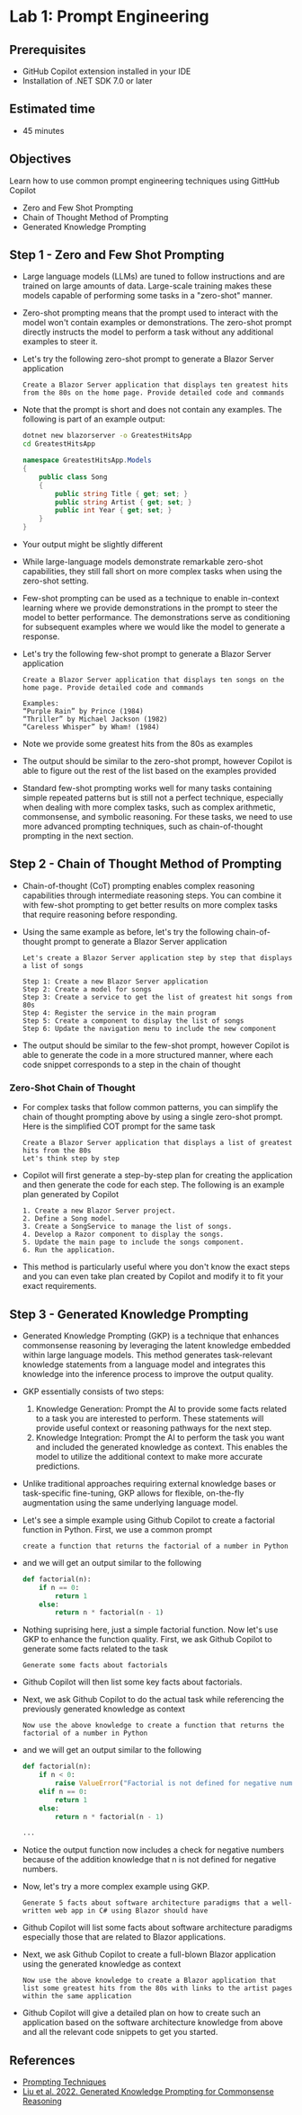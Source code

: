 # Lab 1: Prompt Engineering

## Prerequisites

- GitHub Copilot extension installed in your IDE
- Installation of .NET SDK 7.0 or later

## Estimated time

- 45 minutes

## Objectives

Learn how to use common prompt engineering techniques using GittHub Copilot

- Zero and Few Shot Prompting
- Chain of Thought Method of Prompting
- Generated Knowledge Prompting 

## Step 1 - Zero and Few Shot Prompting

- Large language models (LLMs) are tuned to follow instructions and are trained on large amounts of data. Large-scale training makes these models capable of performing some tasks in a "zero-shot" manner. 

 - Zero-shot prompting means that the prompt used to interact with the model won't contain examples or demonstrations. The zero-shot prompt directly instructs the model to perform a task without any additional examples to steer it.

- Let's try the following zero-shot prompt to generate a Blazor Server application

    ```
    Create a Blazor Server application that displays ten greatest hits from the 80s on the home page. Provide detailed code and commands
    ```

- Note that the prompt is short and does not contain any examples. The following is part of an example output:

    ```sh
    dotnet new blazorserver -o GreatestHitsApp
    cd GreatestHitsApp
    ```

    ```c#
    namespace GreatestHitsApp.Models
    {
        public class Song
        {
            public string Title { get; set; }
            public string Artist { get; set; }
            public int Year { get; set; }
        }
    }
    ```

- Your output might be slightly different

- While large-language models demonstrate remarkable zero-shot capabilities, they still fall short on more complex tasks when using the zero-shot setting. 

- Few-shot prompting can be used as a technique to enable in-context learning where we provide demonstrations in the prompt to steer the model to better performance. The demonstrations serve as conditioning for subsequent examples where we would like the model to generate a response.

- Let's try the following few-shot prompt to generate a Blazor Server application

     ```
    Create a Blazor Server application that displays ten songs on the home page. Provide detailed code and commands

    Examples:
    “Purple Rain” by Prince (1984)
    “Thriller” by Michael Jackson (1982)
    “Careless Whisper” by Wham! (1984)
    ```

- Note we provide some greatest hits from the 80s as examples

- The output should be similar to the zero-shot prompt, however Copilot is able to figure out the rest of the list based on the examples provided

- Standard few-shot prompting works well for many tasks containing simple repeated patterns but is still not a perfect technique, especially when dealing with more complex tasks, such as complex arithmetic, commonsense, and symbolic reasoning. For these tasks, we need to use more advanced prompting techniques, such as chain-of-thought prompting in the next section.

## Step 2 - Chain of Thought Method of Prompting

- Chain-of-thought (CoT) prompting enables complex reasoning capabilities through intermediate reasoning steps. You can combine it with few-shot prompting to get better results on more complex tasks that require reasoning before responding.

- Using the same example as before, let's try the following chain-of-thought prompt to generate a Blazor Server application

    ```
    Let's create a Blazor Server application step by step that displays a list of songs

    Step 1: Create a new Blazor Server application
    Step 2: Create a model for songs
    Step 3: Create a service to get the list of greatest hit songs from 80s
    Step 4: Register the service in the main program
    Step 5: Create a component to display the list of songs
    Step 6: Update the navigation menu to include the new component
    ```

- The output should be similar to the few-shot prompt, however Copilot is able to generate the code in a more structured manner, where each code snippet corresponds to a step in the chain of thought

### Zero-Shot Chain of Thought

- For complex tasks that follow common patterns, you can simplify the chain of thought prompting above by using a single zero-shot prompt. Here is the simplified COT prompt for the same task

    ```
    Create a Blazor Server application that displays a list of greatest hits from the 80s
    Let's think step by step
    ```

- Copilot will first generate a step-by-step plan for creating the application and then generate the code for each step. The following is an example plan generated by Copilot

    ```
    1. Create a new Blazor Server project.
    2. Define a Song model.
    3. Create a SongService to manage the list of songs.
    4. Develop a Razor component to display the songs.
    5. Update the main page to include the songs component.
    6. Run the application.
    ```

- This method is particularly useful where you don't know the exact steps and you can even take plan created by Copilot and modify it to fit your exact requirements.

## Step 3 - Generated Knowledge Prompting

- Generated Knowledge Prompting (GKP) is a technique that enhances commonsense reasoning by leveraging the latent knowledge embedded within large language models. This method generates task-relevant knowledge statements from a language model and integrates this knowledge into the inference process to improve the output quality.

- GKP essentially consists of two steps:

    1. Knowledge Generation: Prompt the AI to provide some facts related to a task you are interested to perform. These statements will provide useful context or reasoning pathways for the next step.
    2. Knowledge Integration: Prompt the AI to perform the task you want and included the generated knowledge as context. This enables the model to utilize the additional context to make more accurate predictions.

- Unlike traditional approaches requiring external knowledge bases or task-specific fine-tuning, GKP allows for flexible, on-the-fly augmentation using the same underlying language model.

- Let's see a simple example using Github Copilot to create a factorial function in Python. First, we use a common prompt

    ```
    create a function that returns the factorial of a number in Python
    ```

- and we will get an output similar to the following

    ```python
    def factorial(n):
        if n == 0:
            return 1
        else:
            return n * factorial(n - 1)
    ```

- Nothing suprising here, just a simple factorial function. Now let's use GKP to enhance the function quality. First, we ask Github Copilot to generate some facts related to the task

    ```
    Generate some facts about factorials
    ```

- Github Copilot will then list some key facts about factorials.

- Next, we ask Github Copilot to do the actual task while referencing the previously generated knowledge as context 

    ```
    Now use the above knowledge to create a function that returns the factorial of a number in Python
    ```

- and we will get an output similar to the following

    ```python
    def factorial(n):
        if n < 0:
            raise ValueError("Factorial is not defined for negative numbers")
        elif n == 0:
            return 1
        else:
            return n * factorial(n - 1)

    ...
    ```

- Notice the output function now includes a check for negative numbers because of the addition knowledge that n is not defined for negative numbers.

- Now, let's try a more complex example using GKP.

    ```
    Generate 5 facts about software architecture paradigms that a well-written web app in C# using Blazor should have
    ```
- Github Copilot will list some facts about software architecture paradigms especially those that are related to Blazor applications.

- Next, we ask Github Copilot to create a full-blown Blazor application using the generated knowledge as context

    ```
    Now use the above knowledge to create a Blazor application that list some greatest hits from the 80s with links to the artist pages within the same application
    ```

- Github Copilot will give a detailed plan on how to create such an application based on the software architecture knowledge from above and all the relevant code snippets to get you started.

## References

- [Prompting Techniques](https://www.promptingguide.ai/techniques)
- [Liu et al. 2022. Generated Knowledge Prompting for Commonsense Reasoning](https://arxiv.org/pdf/2110.08387)